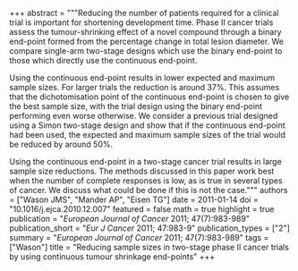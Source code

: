 +++
abstract = """Reducing the number of patients required for a clinical trial is important for shortening development time. Phase II cancer trials assess the tumour-shrinking effect of a novel compound through a binary end-point formed from the percentage change in total lesion diameter. We compare single-arm two-stage designs which use the binary end-point to those which directly use the continuous end-point.

Using the continuous end-point results in lower expected and maximum sample sizes. For larger trials the reduction is around 37%. This assumes that the dichotomisation point of the continuous end-point is chosen to give the best sample size, with the trial design using the binary end-point performing even worse otherwise. We consider a previous trial designed using a Simon two-stage design and show that if the continuous end-point had been used, the expected and maximum sample sizes of the trial would be reduced by around 50%.

Using the continuous end-point in a two-stage cancer trial results in large sample size reductions. The methods discussed in this paper work best when the number of complete responses is low, as is true in several types of cancer. We discuss what could be done if this is not the case."""
authors = ["Wason JMS", "Mander AP", "Eisen TG"]
date = 2011-01-14
doi = "10.1016/j.ejca.2010.12.007"
featured = false
math = true
highlight = true
publication = "*European Journal of Cancer* 2011; 47(7):983-989"
publication_short = "*Eur J Cancer* 2011; 47:983-9"
publication_types = ["2"]
summary = "*European Journal of Cancer* 2011; 47(7):983-989"
tags = ["Wason"]
title = "Reducing sample sizes in two-stage phase II cancer trials by using continuous tumour shrinkage end-points"
+++
